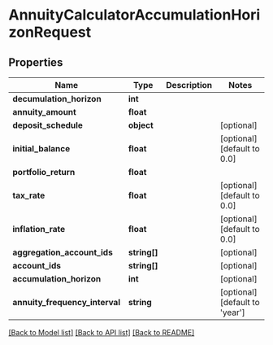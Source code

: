 # AnnuityCalculatorAccumulationHorizonRequest

## Properties
Name | Type | Description | Notes
------------ | ------------- | ------------- | -------------
**decumulation_horizon** | **int** |  | 
**annuity_amount** | **float** |  | 
**deposit_schedule** | **object** |  | [optional] 
**initial_balance** | **float** |  | [optional] [default to 0.0]
**portfolio_return** | **float** |  | 
**tax_rate** | **float** |  | [optional] [default to 0.0]
**inflation_rate** | **float** |  | [optional] [default to 0.0]
**aggregation_account_ids** | **string[]** |  | [optional] 
**account_ids** | **string[]** |  | [optional] 
**accumulation_horizon** | **int** |  | [optional] 
**annuity_frequency_interval** | **string** |  | [optional] [default to 'year']

[[Back to Model list]](../README.md#documentation-for-models) [[Back to API list]](../README.md#documentation-for-api-endpoints) [[Back to README]](../README.md)


